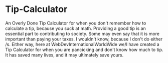 # Tip-Calculator
An Overly Done Tip Calculator for when you don't remember how to calculate a tip, because you suck at math. Providing a good tip is an essential part to contributing to society. Some may even say that it is more important than paying your taxes. I wouldn't know, because I don't do either /s. Either way, here at WebDevInternationalWorldWide we/I have created a Tip Calculator for when you are pancicking and don't know how much to tip. It has saved many lives, and it may ultimately save yours. 
